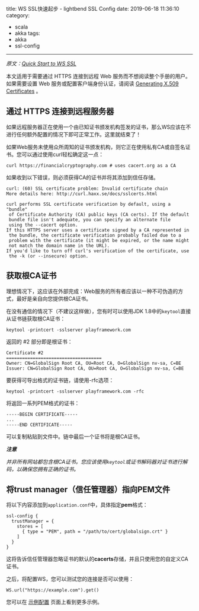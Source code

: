 title: WS SSL快速起步 - lightbend SSL Config
date: 2019-06-18 11:36:10
category:
  - scala
  - akka
tags:
  - akka
  - ssl-config
---

*原文：[Quick Start to WS SSL](https://lightbend.github.io/ssl-config/WSQuickStart.html)*

本文适用于需要通过 HTTPS 连接到远程 Web 服务而不想阅读整个手册的用户。如果需要设置 Web 服务或配置客户端身份认证，请阅读 [Generating X.509 Certificates](https://lightbend.github.io/ssl-config/CertificateGeneration.html) 。

## 通过 HTTPS 连接到远程服务器

如果远程服务器正在使用一个由已知证书颁发机构签发的证书，那么WS应该在不进行任何额外配置的情况下即可正常工作。这里就结束了！

如果Web服务未使用众所周知的证书颁发机构，则它正在使用私有CA或自签名证书。您可以通过使用curl轻松确定这一点：

```
curl https://financialcryptography.com # uses cacert.org as a CA
```

如果收到以下错误，则必须获得CA的证书并将其添加到信任存储。

```
curl: (60) SSL certificate problem: Invalid certificate chain
More details here: http://curl.haxx.se/docs/sslcerts.html

curl performs SSL certificate verification by default, using a "bundle"
 of Certificate Authority (CA) public keys (CA certs). If the default
 bundle file isn't adequate, you can specify an alternate file
 using the --cacert option.
If this HTTPS server uses a certificate signed by a CA represented in
 the bundle, the certificate verification probably failed due to a
 problem with the certificate (it might be expired, or the name might
 not match the domain name in the URL).
If you'd like to turn off curl's verification of the certificate, use
 the -k (or --insecure) option.
```

## 获取根CA证书

理想情况下，这应该在外部完成：Web服务的所有者应该以一种不可伪造的方式，最好是亲自向您提供根CA证书。

在没有通信的情况下（不建议这样做），您有时可以使用JDK 1.8中的`keytool`直接从证书链获取根CA证书：

```
keytool -printcert -sslserver playframework.com
```

返回的 #2 部分即是根证书：

```
Certificate #2
====================================
Owner: CN=GlobalSign Root CA, OU=Root CA, O=GlobalSign nv-sa, C=BE
Issuer: CN=GlobalSign Root CA, OU=Root CA, O=GlobalSign nv-sa, C=BE
```

要获得可导出格式的证书链，请使用-rfc选项：

```
keytool -printcert -sslserver playframework.com -rfc
```

将返回一系列PEM格式的证书：

```
-----BEGIN CERTIFICATE-----
...
-----END CERTIFICATE-----
```

可以复制粘贴到文件中。链中最后一个证书将是根CA证书。

***注意***
 
*并非所有网站都包含根CA证书。您应该使用`keytool`或证书解码器对证书进行解码，以确保您拥有正确的证书。*

## 将trust manager（信任管理器）指向PEM文件

将以下内容添加到`application.conf`中，具体指定**pem**格式：

```
ssl-config {
  trustManager = {
    stores = [
      { type = "PEM", path = "/path/to/cert/globalsign.crt" }
    ]
  }
}
```

这将告诉信任管理器忽略证书的默认的**cacerts**存储，并且只使用您的自定义CA证书。

之后，将配置WS，您可以测试您的连接是否可以使用：

```
WS.url("https://example.com").get()
```

您可以在 [示例配置](https://lightbend.github.io/ssl-config/ExampleSSLConfig.html) 页面上看到更多示例。

